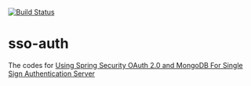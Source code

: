 [![Build Status](https://travis-ci.org/malike/sso-auth.svg?branch=master)](https://travis-ci.org/malike/sso-auth)

# sso-auth

The codes for [Using Spring Security OAuth 2.0 and MongoDB For Single Sign Authentication Server](http://malike.github.io/Spring-Security-OAuth2/) 
